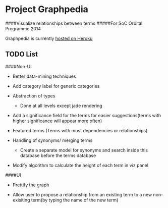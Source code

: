 Project Graphpedia
===
####Visualize relationships between terms
#####For SoC Orbital Programme 2014

Graphpedia is currently <a href="http://visualize-terms.herokuapp.com" target="_blank">hosted on Heroku</a>

TODO List
---
####Non-UI
+ Better data-mining techniques

+ Add category label for generic categories

+ Abstraction of types
	- Done at all levels except jade rendering

+ Add a significance field for the terms for easier suggestions(terms with higher significance will appear more often)

+ Featured terms (Terms with most dependencies or relationships)

+ Handling of synonyms/ merging terms
	- Create a separate model for synonyms and search inside this database before the terms database

+ Modify algorithm to calculate the height of each term in viz panel

####UI

+ Prettify the graph

+ Allow user to propose a relationship from an existing term to a new non-exisiting term(by typing the name of the new term)

[Node.js]: http://nodejs.org/
[Neo4j]: http://www.neo4j.org/
[node-neo4j]: https://github.com/thingdom/node-neo4j

[coffeescript]: http://www.coffeescript.org/
[streamline]: https://github.com/Sage/streamlinejs